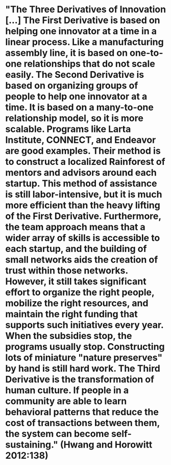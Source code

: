 # "The Three Derivatives of Innovation […] The First Derivative is based on helping one innovator at a time in a linear process. Like a manufacturing assembly line, it is based on one-to-one relationships that do not scale easily. The Second Derivative is based on organizing groups of people to help one innovator at a time. It is based on a many-to-one relationship model, so it is more scalable. Programs like Larta Institute, CONNECT, and Endeavor are good examples. Their method is to construct a localized Rainforest of mentors and advisors around each startup. This method of assistance is still labor-intensive, but it is much more efficient than the heavy lifting of the First Derivative. Furthermore, the team approach means that a wider array of skills is accessible to each startup, and the building of small networks aids the creation of trust within those networks. However, it still takes significant effort to organize the right people, mobilize the right resources, and maintain the right funding that supports such initiatives every year. When the subsidies stop, the programs usually stop. Constructing lots of miniature "nature preserves" by hand is still hard work. The Third Derivative is the transformation of human culture. If people in a community are able to learn behavioral patterns that reduce the cost of transactions between them, the system can become self-sustaining." (Hwang and Horowitt 2012:138)